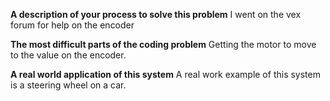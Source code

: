****A description of your process to solve this problem****
I went on the vex forum for help on the encoder 

****The most difficult parts of the coding problem****
Getting the motor to move to the value on the encoder.

****A real world application of this system****
A real work example of this system is a steering wheel on a car.
